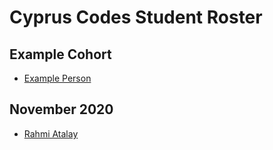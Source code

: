 # Cyprus Codes Student Roster

## Example Cohort

- [Example Person](/example-cohort/example.md)

## November 2020
- [Rahmi Atalay](/november2020/Rahmi-A.md)

